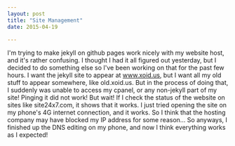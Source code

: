 ```yaml
---
layout: post
title: "Site Management"
date: 2015-04-19

---
```

I'm trying to make jekyll on github pages work nicely with my website host, and it's rather confusing.  I thought I had it all figured out yesterday, but I decided to do something else so I've been working on that for the past few hours. I want the jekyll site to appear at www.xoid.us, but I want all my old stuff to appear somewhere, like old.xoid.us. 
But in the process of doing that,  I suddenly was unable to access my cpanel, or any non-jekyll part of my site!  Pinging it did not work!  But wait!  If I check the status of the website on sites like site24x7.com, it shows that it works.  I just tried opening the site on my phone's 4G internet connection, and it works.  So I think that the hosting company may have blocked my IP address for some reason... So anyways, I finished up the DNS editing on my phone, and now I think everything works as I expected! 
